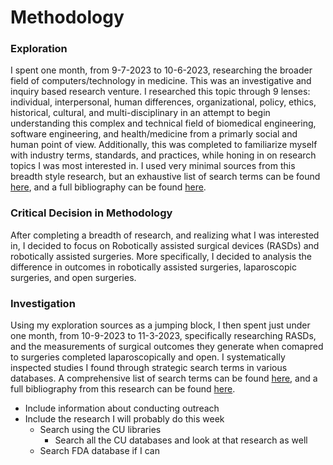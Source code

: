 # Methodology

### Exploration 
I spent one month, from 9-7-2023 to 10-6-2023, researching the broader field of computers/technology in medicine. This was an investigative and inquiry based research venture. I researched this topic through 9 lenses: individual, interpersonal, human differences, organizational, policy, ethics, historical, cultural, and multi-disciplinary in an attempt to begin understanding this complex and technical field of biomedical engineering, software engineering, and health/medicine from a primarly social and human point of view. Additionally, this was completed to familiarize myself with industry terms, standards, and practices, while honing in on research topics I was most interested in. I used very minimal sources from this breadth style research, but an exhaustive list of search terms can be found [here](https://docs.google.com/spreadsheets/d/1oNA6XXVFzFoIJnYeAsb0xS4jXLMmwv-RUrTuOrg_6s0/edit?usp=sharing), and a full bibliography can be found [here](link).

### Critical Decision in Methodology
After completing a breadth of research, and realizing what I was interested in, I decided to focus on Robotically assisted surgical devices (RASDs) and robotically assisted surgeries. More specifically, I decided to analysis the difference in outcomes in robotically assisted surgeries, laparoscopic surgeries, and open surgeries. 

### Investigation 
Using my exploration sources as a jumping block, I then spent just under one month, from 10-9-2023 to 11-3-2023, specifically researching RASDs, and the measurements of surgical outcomes they generate when comapred to surgeries completed laparoscopically and open. I systematically inspected studies I found through strategic search terms in various databases. A comprehensive list of search terms can be found [here](https://docs.google.com/spreadsheets/d/1-QmiSYuMmubs0tnvtkqNF4EqeaW7_pREKFZtQRO3Y6c/edit?usp=sharing), and a full bibliography from this research can be found [here](https://docs.google.com/spreadsheets/d/1oNA6XXVFzFoIJnYeAsb0xS4jXLMmwv-RUrTuOrg_6s0/edit?usp=sharing). 

- Include information about conducting outreach 
- Include the research I will probably do this week
    - Search using the CU libraries 
        - Search all the CU databases and look at that research as well 
    - Search FDA database if I can 

